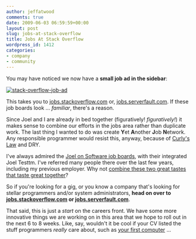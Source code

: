 ```yaml
---
author: jeffatwood
comments: true
date: 2009-06-03 06:59:59+00:00
layout: post
slug: jobs-at-stack-overflow
title: Jobs At Stack Overflow
wordpress_id: 1412
categories:
- company
- community
---
```



You may have noticed we now have a **small job ad in the sidebar**:



[![stack-overflow-job-ad](/blog/images/2009-06-03-jobs-at-stack-overflow/stack-overflow-job-ad.png)](http://jobs.stackoverflow.com/)



This takes you to [jobs.stackoverflow.com](http://jobs.stackoverflow.com) or, [jobs.serverfault.com](http://jobs.serverfault.com). If these job boards look ... _familiar_, there's a reason.



Since Joel and I are already in bed together (figuratively! _figuratively!_) it makes sense to combine our efforts in the jobs area rather than duplicate work. The last thing I wanted to do was create **Y**et **A**nother **J**ob **N**etwork. Any responsible programmer would resist this, anyway, because of [Curly's Law](http://www.codinghorror.com/blog/archives/000805.html) and DRY.



I've always admired the [Joel on Software job boards](http://jobs.joelonsoftware.com/), with their integrated Joel Testtm. I've referred many people there over the last few years, including my previous employer. Why not [combine these two great tastes that taste great together](http://www.youtube.com/watch?v=JWMM7HPeTHQ)?



So if you're looking for a gig, or you know a company that's looking for stellar programmers and/or system administrators, **head on over to [jobs.stackoverflow.com](http://jobs.stackoverflow.com) or [jobs.serverfault.com](http://jobs.serverfault.com)**.



That said, this is just a _start_ on the careers front. We have some more innovative things we are working on in this area that we hope to roll out in the next 6 to 8 weeks. Like, say, wouldn't it be cool if your CV listed the stuff programmers _really_ care about, such as [your first computer](http://stackoverflow.com/questions/102714/what-was-your-first-home-computer) ... 

